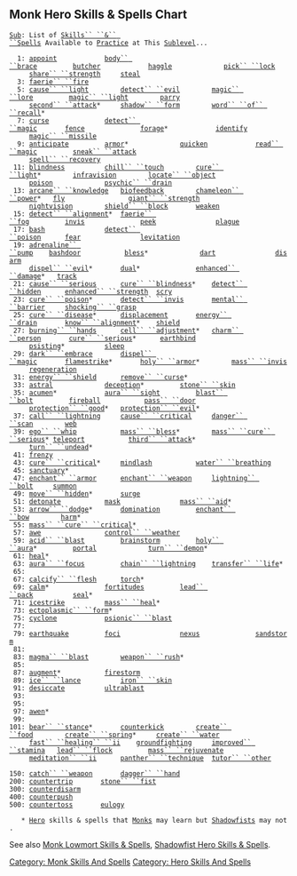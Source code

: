 ## Monk Hero Skills & Spells Chart

[`Sub`](Sublevel.md "wikilink")`: List of `[`Skills`` ``&`` ``Spells`](:Category:_Skills_And_Spells.md "wikilink")` Available to `[`Practice`](Practice.md "wikilink")` at This `[`Sublevel`](Sublevel.md "wikilink")`...`  
`     `  
`  1: `[`appoint`](Appoint.md "wikilink")`            `[`body`` ``brace`](Body_Brace.md "wikilink")`         `[`butcher`](Butcher.md "wikilink")`            `[`haggle`](Haggle.md "wikilink")`             `[`pick`` ``lock`](Pick_Lock.md "wikilink")  
`     `[`share`` ``strength`](Share_Strength.md "wikilink")`     `[`steal`](Steal.md "wikilink")  
`  3: `[`faerie`` ``fire`](Faerie_Fire.md "wikilink")  
`  5: `[`cause`` ``light`](Cause_Light.md "wikilink")`        `[`detect`` ``evil`](Detect_Evil.md "wikilink")`        `[`magic`` ``lore`](Magic_Lore.md "wikilink")`         `[`magic`` ``light`](Magic_Light.md "wikilink")`        `[`parry`](Parry.md "wikilink")  
`     `[`second`` ``attack`](Second_Attack.md "wikilink")`*     `[`shadow`` ``form`](Shadow_Form.md "wikilink")`        `[`word`` ``of`` ``recall`](Word_Of_Recall.md "wikilink")`*`  
`  7: `[`curse`](Curse.md "wikilink")`              `[`detect`` ``magic`](Detect_Magic.md "wikilink")`       `[`fence`](Fence.md "wikilink")`              `[`forage`](Forage.md "wikilink")`*            `[`identify`](Identify_(spell).md "wikilink")  
`     `[`magic`` ``missile`](Magic_Missile.md "wikilink")  
`  9: `[`anticipate`](Anticipate.md "wikilink")`         `[`armor`](Armor_(spell).md "wikilink")`*             `[`quicken`](Quicken.md "wikilink")`            `[`read`` ``magic`](Read_Magic.md "wikilink")`         `[`sneak`` ``attack`](Sneak_Attack.md "wikilink")  
`     `[`spell`` ``recovery`](Spell_Recovery.md "wikilink")  
` 11: `[`blindness`](Blindness.md "wikilink")`          `[`chill`` ``touch`](Chill_Touch.md "wikilink")`        `[`cure`` ``light`](Cure_Light.md "wikilink")`*        `[`infravision`](Infravision.md "wikilink")`        `[`locate`` ``object`](Locate_Object.md "wikilink")  
`     `[`poison`](Poison_(spell).md "wikilink")`             `[`psychic`` ``drain`](Psychic_Drain.md "wikilink")  
` 13: `[`arcane`` ``knowledge`](Arcane_Knowledge.md "wikilink")`   `[`biofeedback`](Biofeedback.md "wikilink")`        `[`chameleon`` ``power`](Chameleon_Power.md "wikilink")`*   `[`fly`](Fly.md "wikilink")`                `[`giant`` ``strength`](Giant_Strength.md "wikilink")  
`     `[`nightvision`](Nightvision.md "wikilink")`        `[`shield`` ``block`](Shield_Block.md "wikilink")`       `[`weaken`](Weaken.md "wikilink")  
` 15: `[`detect`` ``alignment`](Detect_Alignment.md "wikilink")`*  `[`faerie`` ``fog`](Faerie_Fog.md "wikilink")`         `[`invis`](Invis.md "wikilink")`              `[`peek`](Peek.md "wikilink")`               `[`plague`](Plague.md "wikilink")  
` 17: `[`bash`](Bash.md "wikilink")`               `[`detect`` ``poison`](Detect_Poison.md "wikilink")`      `[`fear`](Fear.md "wikilink")`               `[`levitation`](Levitation.md "wikilink")  
` 19: `[`adrenaline`` ``pump`](Adrenaline_Pump.md "wikilink")`    `[`bashdoor`](Bashdoor.md "wikilink")`           `[`bless`](Bless.md "wikilink")`*             `[`dart`](Dart_(spell).md "wikilink")`               `[`disarm`](Disarm.md "wikilink")  
`     `[`dispel`` ``evil`](Dispel_Evil.md "wikilink")`*       `[`dual`](Dual.md "wikilink")`*              `[`enhanced`` ``damage`](Enhanced_Damage.md "wikilink")`*   `[`track`](Track.md "wikilink")  
` 21: `[`cause`` ``serious`](Cause_Serious.md "wikilink")`      `[`cure`` ``blindness`](Cure_Blindness.md "wikilink")`*    `[`detect`` ``hidden`](Detect_Hidden.md "wikilink")`      `[`enhanced`` ``strength`](Enhanced_Strength.md "wikilink")`  `[`scry`](Scry.md "wikilink")  
` 23: `[`cure`` ``poison`](Cure_Poison.md "wikilink")`*       `[`detect`` ``invis`](Detect_Invis.md "wikilink")`       `[`mental`` ``barrier`](Mental_Barrier.md "wikilink")`     `[`shocking`` ``grasp`](Shocking_Grasp.md "wikilink")  
` 25: `[`cure`` ``disease`](Cure_Disease.md "wikilink")`*      `[`displacement`](Displacement.md "wikilink")`       `[`energy`` ``drain`](Energy_Drain.md "wikilink")`       `[`know`` ``alignment`](Know_Alignment.md "wikilink")`*    `[`shield`](Shield.md "wikilink")  
` 27: `[`burning`` ``hands`](Burning_Hands.md "wikilink")`      `[`cell`` ``adjustment`](Cell_Adjustment.md "wikilink")`*   `[`charm`` ``person`](Charm_Person.md "wikilink")`       `[`cure`` ``serious`](Cure_Serious.md "wikilink")`*      `[`earthbind`](Earthbind.md "wikilink")  
`     `[`psisting`](PsiSting.md "wikilink")`*          `[`sleep`](Sleep_(spell).md "wikilink")  
` 29: `[`dark`` ``embrace`](Dark_Embrace.md "wikilink")`       `[`dispel`` ``magic`](Dispel_Magic.md "wikilink")`       `[`flamestrike`](Flamestrike.md "wikilink")`*       `[`holy`` ``armor`](Holy_Armor.md "wikilink")`*        `[`mass`` ``invis`](Mass_Invis.md "wikilink")  
`     `[`regeneration`](Regeneration.md "wikilink")  
` 31: `[`energy`` ``shield`](Energy_Shield.md "wikilink")`      `[`remove`` ``curse`](Remove_Curse.md "wikilink")`*`  
` 33: `[`astral`](Astral.md "wikilink")`             `[`deception`](Deception.md "wikilink")`*         `[`stone`` ``skin`](Stone_Skin.md "wikilink")  
` 35: `[`acumen`](Acumen.md "wikilink")`*            `[`aura`` ``sight`](Aura_Sight.md "wikilink")`         `[`blast`` ``bolt`](Blast_Bolt.md "wikilink")`         `[`fireball`](Fireball.md "wikilink")`           `[`pass`` ``door`](Pass_Door.md "wikilink")  
`     `[`protection`` ``good`](Protection_Good.md "wikilink")`*   `[`protection`` ``evil`](Protection_Evil.md "wikilink")`*`  
` 37: `[`call`` ``lightning`](Call_Lightning.md "wikilink")`     `[`cause`` ``critical`](Cause_Critical.md "wikilink")`     `[`danger`` ``scan`](Danger_Scan.md "wikilink")`        `[`web`](Web.md "wikilink")  
` 39: `[`ego`` ``whip`](Ego_Whip.md "wikilink")`           `[`mass`` ``bless`](Mass_Bless.md "wikilink")`*        `[`mass`` ``cure`` ``serious`](Mass_Cure_Serious.md "wikilink")`* `[`teleport`](Teleport.md "wikilink")`           `[`third`` ``attack`](Third_Attack.md "wikilink")`*`  
`     `[`turn`` ``undead`](Turn_Undead.md "wikilink")`*`  
` 41: `[`frenzy`](Frenzy.md "wikilink")  
` 43: `[`cure`` ``critical`](Cure_Critical.md "wikilink")`*     `[`mindlash`](Mindlash.md "wikilink")`           `[`water`` ``breathing`](Water_Breathing.md "wikilink")  
` 45: `[`sanctuary`](Sanctuary.md "wikilink")`*`  
` 47: `[`enchant`` ``armor`](Enchant_Armor.md "wikilink")`      `[`enchant`` ``weapon`](Enchant_Weapon.md "wikilink")`     `[`lightning`` ``bolt`](Lightning_Bolt.md "wikilink")`     `[`summon`](Summon.md "wikilink")  
` 49: `[`move`` ``hidden`](Move_Hidden.md "wikilink")`*       `[`surge`](Surge.md "wikilink")  
` 51: `[`detonate`](Detonate.md "wikilink")`           `[`mask`](Mask.md "wikilink")`               `[`mass`` ``aid`](Mass_Aid.md "wikilink")`*`  
` 53: `[`arrow`` ``dodge`](Arrow_Dodge.md "wikilink")`*       `[`domination`](Domination.md "wikilink")`         `[`enchant`` ``bow`](Enchant_Bow.md "wikilink")`        `[`harm`](Harm.md "wikilink")`*`  
` 55: `[`mass`` ``cure`` ``critical`](Mass_Cure_Critical.md "wikilink")`*`  
` 57: `[`awe`](Awe.md "wikilink")`                `[`control`` ``weather`](Control_Weather.md "wikilink")  
` 59: `[`acid`` ``blast`](Acid_Blast.md "wikilink")`         `[`brainstorm`](Brainstorm.md "wikilink")`         `[`holy`` ``aura`](Holy_Aura.md "wikilink")`*         `[`portal`](Portal.md "wikilink")`             `[`turn`` ``demon`](Turn_Demon.md "wikilink")`*`  
` 61: `[`heal`](Heal_(spell).md "wikilink")`*`  
` 63: `[`aura`` ``focus`](Aura_Focus.md "wikilink")`         `[`chain`` ``lightning`](Chain_Lightning.md "wikilink")`    `[`transfer`` ``life`](Transfer_Life.md "wikilink")`*`  
` 65: `  
` 67: `[`calcify`` ``flesh`](Calcify_Flesh.md "wikilink")`      `[`torch`](Torch_(spell).md "wikilink")`*`  
` 69: `[`calm`](Calm.md "wikilink")`*              `[`fortitudes`](Fortitudes.md "wikilink")`         `[`lead`` ``pack`](Lead_Pack.md "wikilink")`          `[`seal`](Seal.md "wikilink")`*`  
` 71: `[`icestrike`](Icestrike.md "wikilink")`          `[`mass`` ``heal`](Mass_Heal.md "wikilink")`*`  
` 73: `[`ectoplasmic`` ``form`](Ectoplasmic_Form.md "wikilink")`*`  
` 75: `[`cyclone`](Cyclone.md "wikilink")`            `[`psionic`` ``blast`](Psionic_Blast.md "wikilink")  
` 77: `  
` 79: `[`earthquake`](Earthquake.md "wikilink")`         `[`foci`](Foci.md "wikilink")`               `[`nexus`](Nexus.md "wikilink")`              `[`sandstorm`](Sandstorm.md "wikilink")  
` 81: `  
` 83: `[`magma`` ``blast`](Magma_Blast.md "wikilink")`        `[`weapon`` ``rush`](Weapon_Rush.md "wikilink")`*`  
` 85: `  
` 87: `[`augment`](Augment.md "wikilink")`*           `[`firestorm`](Firestorm.md "wikilink")  
` 89: `[`ice`` ``lance`](Ice_Lance.md "wikilink")`          `[`iron`` ``skin`](Iron_Skin.md "wikilink")  
` 91: `[`desiccate`](Desiccate.md "wikilink")`          `[`ultrablast`](Ultrablast.md "wikilink")  
` 93: `  
` 95: `  
` 97: `[`awen`](Awen.md "wikilink")`*`  
` 99: `  
`101: `[`bear`` ``stance`](Bear_Stance.md "wikilink")`*       `[`counterkick`](Counterkick.md "wikilink")`        `[`create`` ``food`](Create_Food.md "wikilink")`        `[`create`` ``spring`](Create_Spring.md "wikilink")`*     `[`create`` ``water`](Create_Water.md "wikilink")  
`     `[`fast`` ``healing`` ``ii`](Fast_Healing_II.md "wikilink")`    `[`groundfighting`](Groundfighting.md "wikilink")`     `[`improved`` ``stamina`](Improved_Stamina.md "wikilink")`   `[`lead`` ``flock`](Lead_Flock.md "wikilink")`         `[`mass`` ``rejuvenate`](Mass_Rejuvenate.md "wikilink")  
`     `[`meditation`` ``ii`](Meditation_II.md "wikilink")`      `[`panther`` ``technique`](Panther_Technique.md "wikilink")`  `[`tutor`` ``other`](Tutor_Other.md "wikilink")  
`     `  
`150: `[`catch`` ``weapon`](Catch_Weapon.md "wikilink")`       `[`dagger`` ``hand`](Dagger_Hand.md "wikilink")  
`200: `[`countertrip`](Countertrip.md "wikilink")`       `[`stone`` ``fist`](Stone_Fist.md "wikilink")  
`300: `[`counterdisarm`](Counterdisarm.md "wikilink")  
`400: `[`counterpush`](Counterpush.md "wikilink")  
`500: `[`countertoss`](Countertoss.md "wikilink")`       `[`eulogy`](Eulogy.md "wikilink")  
`     `  
`   * `[`Hero`](:Category:_Hero.md "wikilink")` skills & spells that `[`Monks`](:Category:_Monks.md "wikilink")` may learn but `[`Shadowfists`](:Category:_Shadowfists.md "wikilink")` may not.`

See also [Monk Lowmort Skills &
Spells](:Category:_Monk_Lowmort_Skills_And_Spells.md "wikilink"),
[Shadowfist Hero Skills &
Spells](:Category:_Shadowfist_Hero_Skills_And_Spells.md "wikilink").

[Category: Monk Skills And
Spells](Category:_Monk_Skills_And_Spells "wikilink") [Category: Hero
Skills And Spells](Category:_Hero_Skills_And_Spells "wikilink")
